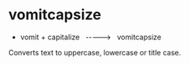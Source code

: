 # vomitcapsize

-  vomit + capitalize &nbsp; -----> &nbsp; vomitcapsize

Converts text to uppercase, lowercase or title case.
